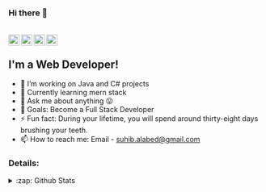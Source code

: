 ### Hi there 👋




<br/>
<a href="#">
  <img align="left" alt="Prashant Gaikwad | Twitter" width="22px" src="https://cdn.jsdelivr.net/npm/simple-icons@v3/icons/twitter.svg" />
</a>
<a href="https://in.linkedin.com/in/suheib-alabed">
  <img align="left" alt="Prashant's LinkdeIN" width="22px" src="https://cdn.jsdelivr.net/npm/simple-icons@v3/icons/linkedin.svg" />
</a>
<a href="https://www.instagram.com/suheib_98/">
  <img align="left" alt="Prashant's Instagram" width="22px" src="https://cdn.jsdelivr.net/npm/simple-icons@v3/icons/instagram.svg" />
</a>
<a href="https://www.youtube.com/channel/UCY9lxoPpv2zMOuinWYzb1xA?view_as=subscriber">
  <img align="left" alt="Prashant's Youtube" width="22px" src="https://cdn.jsdelivr.net/npm/simple-icons@v3/icons/youtube.svg" />
</a>
<br />

## I'm a Web Developer!

- 🔭 I’m working on Java and C# projects
- 🌱 Currently learning mern stack
- 💬 Ask me about anything 😛
- 🥅 Goals: Become a Full Stack Developer
- ⚡ Fun fact: During your lifetime, you will spend around thirty-eight days brushing your teeth.
- 📫 How to reach me: Email - suhib.alabed@gmail.com

### Details:
<details>
  <summary>:zap: Github Stats</summary>
  <img align="left" alt="Suheib Github Stats" src="https://github-readme-stats.codestackr.vercel.app/api?username=SuheibAlabed&show_icons=true&hide_border=true" />
</details>

